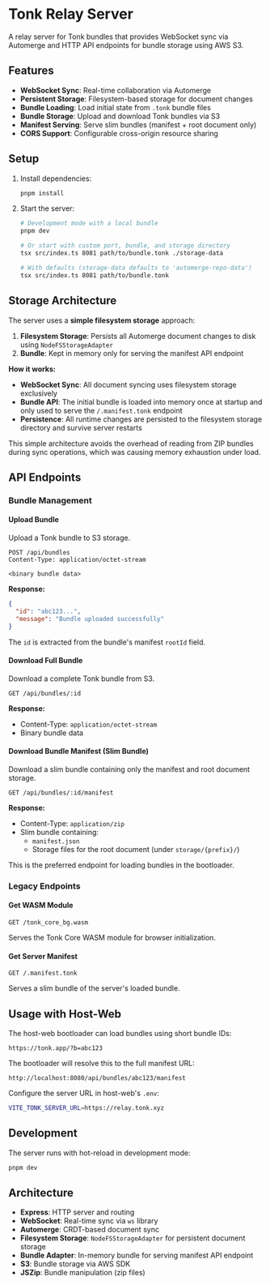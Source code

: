 # Tonk Relay Server

A relay server for Tonk bundles that provides WebSocket sync via Automerge and HTTP API endpoints
for bundle storage using AWS S3.

## Features

- **WebSocket Sync**: Real-time collaboration via Automerge
- **Persistent Storage**: Filesystem-based storage for document changes
- **Bundle Loading**: Load initial state from `.tonk` bundle files
- **Bundle Storage**: Upload and download Tonk bundles via S3
- **Manifest Serving**: Serve slim bundles (manifest + root document only)
- **CORS Support**: Configurable cross-origin resource sharing

## Setup

1. Install dependencies:

   ```bash
   pnpm install
   ```

2. Start the server:

   ```bash
   # Development mode with a local bundle
   pnpm dev

   # Or start with custom port, bundle, and storage directory
   tsx src/index.ts 8081 path/to/bundle.tonk ./storage-data

   # With defaults (storage-data defaults to 'automerge-repo-data')
   tsx src/index.ts 8081 path/to/bundle.tonk
   ```

## Storage Architecture

The server uses a **simple filesystem storage** approach:

1. **Filesystem Storage**: Persists all Automerge document changes to disk using
   `NodeFSStorageAdapter`
2. **Bundle**: Kept in memory only for serving the manifest API endpoint

**How it works:**

- **WebSocket Sync**: All document syncing uses filesystem storage exclusively
- **Bundle API**: The initial bundle is loaded into memory once at startup and only used to serve
  the `/.manifest.tonk` endpoint
- **Persistence**: All runtime changes are persisted to the filesystem storage directory and survive
  server restarts

This simple architecture avoids the overhead of reading from ZIP bundles during sync operations,
which was causing memory exhaustion under load.

## API Endpoints

### Bundle Management

#### Upload Bundle

Upload a Tonk bundle to S3 storage.

```http
POST /api/bundles
Content-Type: application/octet-stream

<binary bundle data>
```

**Response:**

```json
{
  "id": "abc123...",
  "message": "Bundle uploaded successfully"
}
```

The `id` is extracted from the bundle's manifest `rootId` field.

#### Download Full Bundle

Download a complete Tonk bundle from S3.

```http
GET /api/bundles/:id
```

**Response:**

- Content-Type: `application/octet-stream`
- Binary bundle data

#### Download Bundle Manifest (Slim Bundle)

Download a slim bundle containing only the manifest and root document storage.

```http
GET /api/bundles/:id/manifest
```

**Response:**

- Content-Type: `application/zip`
- Slim bundle containing:
  - `manifest.json`
  - Storage files for the root document (under `storage/{prefix}/`)

This is the preferred endpoint for loading bundles in the bootloader.

### Legacy Endpoints

#### Get WASM Module

```http
GET /tonk_core_bg.wasm
```

Serves the Tonk Core WASM module for browser initialization.

#### Get Server Manifest

```http
GET /.manifest.tonk
```

Serves a slim bundle of the server's loaded bundle.

## Usage with Host-Web

The host-web bootloader can load bundles using short bundle IDs:

```
https://tonk.app/?b=abc123
```

The bootloader will resolve this to the full manifest URL:

```
http://localhost:8080/api/bundles/abc123/manifest
```

Configure the server URL in host-web's `.env`:

```bash
VITE_TONK_SERVER_URL=https://relay.tonk.xyz
```

## Development

The server runs with hot-reload in development mode:

```bash
pnpm dev
```

## Architecture

- **Express**: HTTP server and routing
- **WebSocket**: Real-time sync via `ws` library
- **Automerge**: CRDT-based document sync
- **Filesystem Storage**: `NodeFSStorageAdapter` for persistent document storage
- **Bundle Adapter**: In-memory bundle for serving manifest API endpoint
- **S3**: Bundle storage via AWS SDK
- **JSZip**: Bundle manipulation (zip files)
